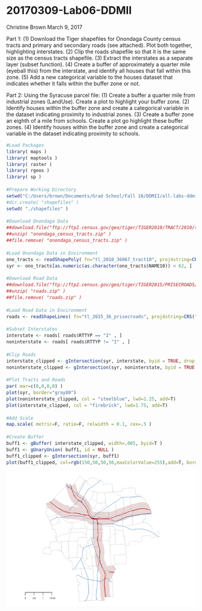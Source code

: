 20170309-Lab06-DDMII
================
Christine Brown
March 9, 2017

Part 1: (1) Download the Tiger shapefiles for Onondaga County census tracts and primary and secondary roads (see attached). Plot both together, highlighting interstates. (2) Clip the roads shapefile so that it is the same size as the census tracts shapefile. (3) Extract the interstates as a separate layer (subset function). (4) Create a buffer of approximately a quarter mile (eyeball this) from the interstate, and identify all houses that fall within this zone. (5) Add a new categorical variable to the houses dataset that indicates whether it falls within the buffer zone or not.

Part 2: Using the Syracuse parcel file: (1) Create a buffer a quarter mile from industrial zones (LandUse). Create a plot to highlight your buffer zone. (2) Identify houses within the buffer zone and create a categorical variable in the dataset indicating proximity to industrial zones. (3) Create a buffer zone an eighth of a mile from schools. Create a plot go highlight these buffer zones. (4) Identify houses within the buffer zone and create a categorical variable in the dataset indicating proximity to schools.

``` r
#Load Packages
library( maps )
library( maptools )
library( raster )
library( rgeos )
library( sp )

#Prepare Working Directory
setwd("C:/Users/brown/Documents/Grad School/Fall 16/DDMII/all-labs-ddmii-christine-brown/Lab06")
#dir.create( "shapefiles" )
setwd( "./shapefiles" )

#Download Onondaga Data
##download.file("ftp://ftp2.census.gov/geo/tiger/TIGER2010/TRACT/2010/tl_2010_36067_tract10.zip", "onondaga_census_tracts.zip" )
##unzip( "onondaga_census_tracts.zip" )
##file.remove( "onondaga_census_tracts.zip" )

#Load Onondaga Data in Environment
ono_tracts <- readShapePoly( fn="tl_2010_36067_tract10", proj4string=CRS("+proj=longlat +datum=WGS84") )
syr <- ono_tracts[as.numeric(as.character(ono_tracts$NAME10)) < 62, ]

#Download Road Data
##download.file("ftp://ftp2.census.gov/geo/tiger/TIGER2015/PRISECROADS/tl_2015_36_prisecroads.zip", "roads.zip" )
##unzip( "roads.zip" )
##file.remove( "roads.zip" )

#Load Road Data in Environment
roads <- readShapeLines( fn="tl_2015_36_prisecroads", proj4string=CRS("+proj=longlat +datum=WGS84") )

#Subset Interstates
interstate <- roads[ roads$RTTYP == "I" , ]
noninterstate <- roads[ roads$RTTYP != "I" , ]

#Clip Roads
interstate_clipped <- gIntersection(syr, interstate, byid = TRUE, drop_lower_td = TRUE) #clip interstate with syr
noninterstate_clipped <- gIntersection(syr, noninterstate, byid = TRUE, drop_lower_td = TRUE) #clip noninterstate with syr

#Plot Tracts and Roads
par( mar=c(0,0,0,0) )
plot(syr, border="gray80")
plot(noninterstate_clipped, col = "steelblue", lwd=1.25, add=T)
plot(interstate_clipped, col = "firebrick", lwd=1.75, add=T)

#Add Scale
map.scale( metric=F, ratio=F, relwidth = 0.1, cex=.5 )

#Create Buffer
buff1 <- gBuffer( interstate_clipped, width=.005, byid=T )
buff1 <- gUnaryUnion( buff1, id = NULL )
buff1_clipped <- gIntersection(syr, buff1)
plot(buff1_clipped, col=rgb(150,50,50,50,maxColorValue=255),add=T, border=F)
```

![](20170309_Lab06_DDMII_BrownChristine_files/figure-markdown_github/unnamed-chunk-1-1.png)
